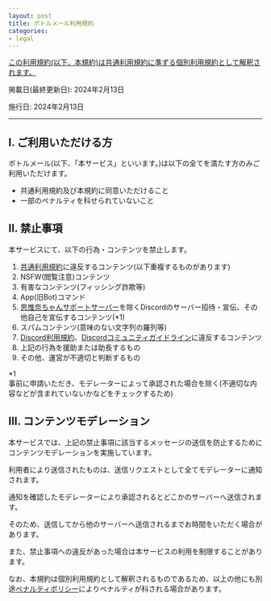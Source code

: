 ```yaml
---
layout: post
title: ボトルメール利用規約
categories:
- legal
---
```

<u>この利用規約(以下、本規約)は<a href="{{site.url}}/legal/tos" class="a-orange">共通利用規約</a>に準ずる個別利用規約として解釈されます。</u>

掲載日(最終更新日): 2024年2月13日

施行日: 2024年2月13日

---

## I. ご利用いただける方

ボトルメール(以下、「本サービス」といいます。)は以下の全てを満たす方のみご利用いただけます。

- 共通利用規約及び本規約に同意いただけること
- 一部のペナルティを科せられていないこと

## II. 禁止事項

本サービスにて、以下の行為・コンテンツを禁止します。

1. <a href="{{site.url}}/legal/tos" class="a-orange">共通利用規約</a>に違反するコンテンツ(以下重複するものがあります)
2. NSFW(閲覧注意)コンテンツ
3. 有害なコンテンツ(フィッシング詐欺等)
4. App(旧Bot)コマンド
5. <a href="{{site.url}}/discord" class="a-orange">思惟奈ちゃんサポートサーバー</a>を除くDiscordのサーバー招待・宣伝、その他自己を宣伝するコンテンツ(*1)
6. スパムコンテンツ(意味のない文字列の羅列等)
7. <a href="https://discord.com/terms" class="a-orange">Discord利用規約</a>、<a href="https://discord.com/guidelines" class="a-orange">Discordコミュニティガイドライン</a>に違反するコンテンツ
8. 上記の行為を援助または助長するもの
9. その他、運営が不適切と判断するもの

*1<br>事前に申請いただき、モデレーターによって承認された場合を除く(不適切な内容などが含まれていないかなどをチェックするため)

## III. コンテンツモデレーション

本サービスでは、上記の禁止事項に該当するメッセージの送信を防止するためにコンテンツモデレーションを実施しています。

利用者により送信されたものは、送信リクエストとして全てモデレーターに通知されます。

通知を確認したモデレーターにより承認されるとどこかのサーバーへ送信されます。

そのため、送信してから他のサーバーへ送信されるまでお時間をいただく場合があります。

また、禁止事項への違反があった場合は本サービスの利用を制限することがあります。

なお、本規約は個別利用規約として解釈されるものであるため、以上の他にも別途<a href="{{site.url}}/legal/penalty" class="a-orange">ペナルティポリシー</a>によりペナルティが科される場合があります。
